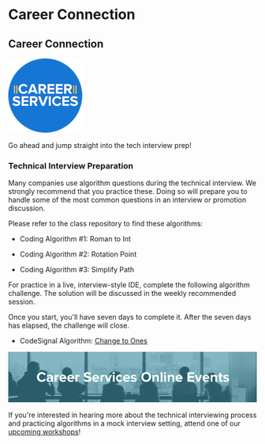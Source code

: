 # Career Connection

## Career Connection

![Career Services Logo](./assets/cs_logo.png#right)

Go ahead and jump straight into the tech interview prep!

### Technical Interview Preparation

Many companies use algorithm questions during the technical interview. We strongly recommend that you practice these. Doing so will prepare you to handle some of the most common questions in an interview or promotion discussion.

Please refer to the class repository to find these algorithms:

- Coding Algorithm #1: Roman to Int

- Coding Algorithm #2: Rotation Point

- Coding Algorithm #3: Simplify Path

For practice in a live, interview-style IDE, complete the following algorithm challenge. The solution will be discussed in the weekly recommended session.

Once you start, you'll have seven days to complete it. After the seven days has elapsed, the challenge will close.

- CodeSignal Algorithm: [Change to Ones](https://app.codesignal.com/public-test/jYHQ873GTw8sCwmDv/3LodRHTbsfXA6s)

![online-events](./assets/online-events.png)

If you're interested in hearing more about the technical interviewing process and practicing algorithms in a mock interview setting, attend one of our [upcoming workshops](https://careerservicesonlineevents.splashthat.com/)!
